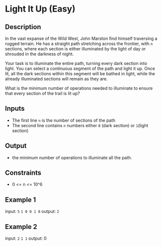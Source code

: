 # Light It Up (Easy)


## Description
In the vast expanse of the Wild West, John Marston find himself traversing a rugged terrain. He has a straight path stretching across the frontier, with `n` sections, where each section is either illuminated by the light of day or shrouded in the darkness of night.

Your task is to illuminate the entire path, turning every dark section into light. You can select a continuous segment of the path and light it up. Once lit, all the dark sections within this segment will be bathed in light, while the already illuminated sections will remain as they are.

What is the minimum number of operations needed to illuminate to ensure that every section of the trail is lit up?

## Inputs
- The first line `n` is the number of sections of the path
- The second line contains `n` numbers either `0` (dark section) or `1`(light section) 


## Output
- the minimum number of operations to illuminate all the path.

## Constraints
- 0 <= n <= 10^6

## Example 1
input:
`5`
`1 0 0 1 0`
output:
`2`

## Example 2
input:
`2`
`1 1`
output:
0

